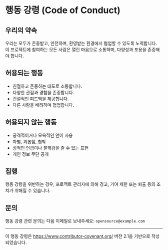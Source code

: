 # 행동 강령 (Code of Conduct)

## 우리의 약속

우리는 모두가 존중받고, 안전하며, 환영받는 환경에서 협업할 수 있도록 노력합니다.  
이 프로젝트에 참여하는 모든 사람은 열린 마음으로 소통하며, 다양성과 포용을 존중해야 합니다.

## 허용되는 행동

- 친절하고 존중하는 태도로 소통합니다.
- 다양한 관점과 경험을 존중합니다.
- 건설적인 피드백을 제공합니다.
- 다른 사람을 배려하며 협업합니다.

## 허용되지 않는 행동

- 공격적이거나 모욕적인 언어 사용
- 차별, 괴롭힘, 협박
- 성적인 언급이나 불쾌감을 줄 수 있는 표현
- 개인 정보 무단 공개

## 집행

행동 강령을 위반하는 경우, 프로젝트 관리자에 의해 경고, 기여 제한 또는 퇴출 등의 조치가 취해질 수 있습니다.

## 문의

행동 강령 관련 문의는 다음 이메일로 보내주세요: `opensource@example.com`

---

이 행동 강령은 https://www.contributor-covenant.org/ 버전 2.1을 기반으로 작성되었습니다.

